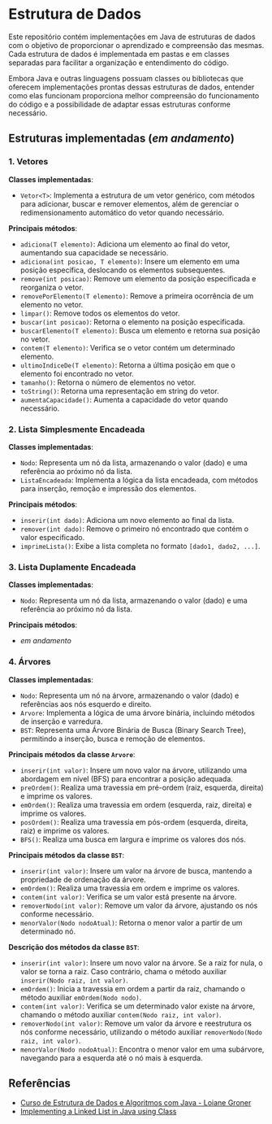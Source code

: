 # Estrutura de Dados

Este repositório contém implementações em Java de estruturas de dados com o objetivo de 
proporcionar o aprendizado e compreensão das mesmas. Cada estrutura de dados é implementada em 
pastas e em classes separadas para facilitar a organização e entendimento do código. 

Embora Java 
e outras linguagens possuam classes ou bibliotecas que oferecem implementações prontas dessas 
estruturas de dados, entender como elas funcionam proporciona melhor compreensão do 
funcionamento do código e a possibilidade de adaptar essas estruturas conforme necessário.

## Estruturas implementadas (_em andamento_)
### 1. **Vetores**

**Classes implementadas**:
- `Vetor<T>`: Implementa a estrutura de um vetor genérico, com métodos para adicionar, buscar e remover elementos, além de gerenciar o redimensionamento automático do vetor quando necessário.

**Principais métodos**:
- `adiciona(T elemento)`: Adiciona um elemento ao final do vetor, aumentando sua capacidade se necessário.
- `adiciona(int posicao, T elemento)`: Insere um elemento em uma posição específica, deslocando os elementos subsequentes.
- `remove(int posicao)`: Remove um elemento da posição especificada e reorganiza o vetor.
- `removePorElemento(T elemento)`: Remove a primeira ocorrência de um elemento no vetor.
- `limpar()`: Remove todos os elementos do vetor.
- `buscar(int posicao)`: Retorna o elemento na posição especificada.
- `buscarElemento(T elemento)`: Busca um elemento e retorna sua posição no vetor.
- `contem(T elemento)`: Verifica se o vetor contém um determinado elemento.
- `ultimoIndiceDe(T elemento)`: Retorna a última posição em que o elemento foi encontrado no vetor.
- `tamanho()`: Retorna o número de elementos no vetor.
- `toString()`: Retorna uma representação em string do vetor.
- `aumentaCapacidade()`: Aumenta a capacidade do vetor quando necessário.

### 2. **Lista Simplesmente Encadeada**

**Classes implementadas**:
- `Nodo`: Representa um nó da lista, armazenando o valor (dado) e uma referência ao próximo nó da lista.
- `ListaEncadeada`: Implementa a lógica da lista encadeada, com métodos para inserção, remoção e impressão dos elementos.

**Principais métodos**:
- `inserir(int dado)`: Adiciona um novo elemento ao final da lista.
- `remover(int dado)`: Remove o primeiro nó encontrado que contém o valor especificado.
- `imprimeLista()`: Exibe a lista completa no formato `[dado1, dado2, ...]`.

### 3. **Lista Duplamente Encadeada**

**Classes implementadas**:
- `Nodo`: Representa um nó da lista, armazenando o valor (dado) e uma referência ao próximo nó da lista.

**Principais métodos**:
- _em andamento_

### 4. **Árvores**

**Classes implementadas**:
- `Nodo`: Representa um nó na árvore, armazenando o valor (dado) e referências aos nós esquerdo e direito.
- `Arvore`: Implementa a lógica de uma árvore binária, incluindo métodos de inserção e varredura.
- `BST`: Representa uma Árvore Binária de Busca (Binary Search Tree), permitindo a inserção, busca e remoção de elementos.

**Principais métodos da classe `Arvore`**:
- `inserir(int valor)`: Insere um novo valor na árvore, utilizando uma abordagem em nível (BFS) para encontrar a posição adequada.
- `preOrdem()`: Realiza uma travessia em pré-ordem (raiz, esquerda, direita) e imprime os valores.
- `emOrdem()`: Realiza uma travessia em ordem (esquerda, raiz, direita) e imprime os valores.
- `posOrdem()`: Realiza uma travessia em pós-ordem (esquerda, direita, raiz) e imprime os valores.
- `BFS()`: Realiza uma busca em largura e imprime os valores dos nós.

**Principais métodos da classe `BST`**:
- `inserir(int valor)`: Insere um valor na árvore de busca, mantendo a propriedade de ordenação da árvore.
- `emOrdem()`: Realiza uma travessia em ordem e imprime os valores.
- `contem(int valor)`: Verifica se um valor está presente na árvore.
- `removerNodo(int valor)`: Remove um valor da árvore, ajustando os nós conforme necessário.
- `menorValor(Nodo nodoAtual)`: Retorna o menor valor a partir de um determinado nó.

**Descrição dos métodos da classe `BST`**:
- `inserir(int valor)`: Insere um novo valor na árvore. Se a raiz for nula, o valor se torna a raiz. Caso contrário, chama o método auxiliar `inserir(Nodo raiz, int valor)`.
- `emOrdem()`: Inicia a travessia em ordem a partir da raiz, chamando o método auxiliar `emOrdem(Nodo nodo)`.
- `contem(int valor)`: Verifica se um determinado valor existe na árvore, chamando o método auxiliar `contem(Nodo raiz, int valor)`.
- `removerNodo(int valor)`: Remove um valor da árvore e reestrutura os nós conforme necessário, utilizando o método auxiliar `removerNodo(Nodo raiz, int valor)`.
- `menorValor(Nodo nodoAtual)`: Encontra o menor valor em uma subárvore, navegando para a esquerda até o nó mais à esquerda.

## Referências
- [Curso de Estrutura de Dados e Algoritmos com Java - Loiane Groner](https://youtube.com/playlist?list=PLGxZ4Rq3BOBrgumpzz-l8kFMw2DLERdxi&si=k0qiXvQFlVz6jB-z)
- [Implementing a Linked List in Java using Class](https://www.geeksforgeeks.org/implementing-a-linked-list-in-java-using-class/)